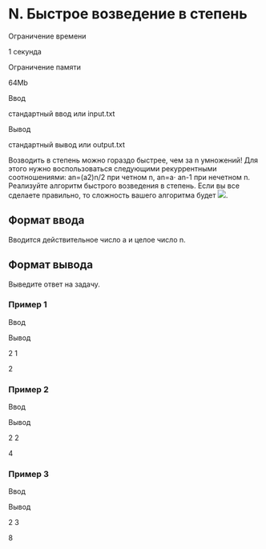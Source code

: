 N. Быстрое возведение в степень
===============================

Ограничение времени

1 секунда

Ограничение памяти

64Mb

Ввод

стандартный ввод или input.txt

Вывод

стандартный вывод или output.txt

Возводить в степень можно гораздо быстрее, чем за n умножений! Для этого нужно воспользоваться следующими рекуррентными соотношениями: an\=(a2)n/2 при четном n, an\=a⋅ an-1 при нечетном n. Реализуйте алгоритм быстрого возведения в степень. Если вы все сделаете правильно, то сложность вашего алгоритма будет ![](/testsys/tex/render/TyhcbG9nIG4p.png).

Формат ввода
------------

Вводится действительное число a и целое число n.

Формат вывода
-------------

Выведите ответ на задачу.

### Пример 1

Ввод

Вывод

2
1

2

### Пример 2

Ввод

Вывод

2
2

4

### Пример 3

Ввод

Вывод

2
3

8